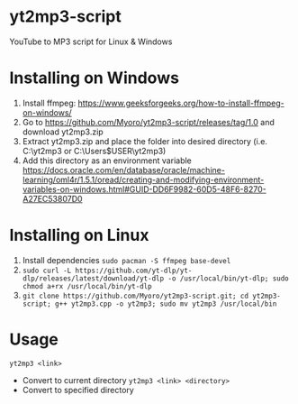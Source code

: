 # yt2mp3-script
YouTube to MP3 script for Linux &amp; Windows

# Installing on Windows
1. Install ffmpeg: https://www.geeksforgeeks.org/how-to-install-ffmpeg-on-windows/
2. Go to https://github.com/Myoro/yt2mp3-script/releases/tag/1.0 and download yt2mp3.zip
3. Extract yt2mp3.zip and place the folder into desired directory (i.e. C:\yt2mp3 or C:\Users\$USER\yt2mp3)
4. Add this directory as an environment variable https://docs.oracle.com/en/database/oracle/machine-learning/oml4r/1.5.1/oread/creating-and-modifying-environment-variables-on-windows.html#GUID-DD6F9982-60D5-48F6-8270-A27EC53807D0

# Installing on Linux
1. Install dependencies `sudo pacman -S ffmpeg base-devel`
2. `sudo curl -L https://github.com/yt-dlp/yt-dlp/releases/latest/download/yt-dlp -o /usr/local/bin/yt-dlp; sudo chmod a+rx /usr/local/bin/yt-dlp`
3. `git clone https://github.com/Myoro/yt2mp3-script.git; cd yt2mp3-script; g++ yt2mp3.cpp -o yt2mp3; sudo mv yt2mp3 /usr/local/bin`

# Usage
`yt2mp3 <link>`
- Convert to current directory
`yt2mp3 <link> <directory>`
- Convert to specified directory
